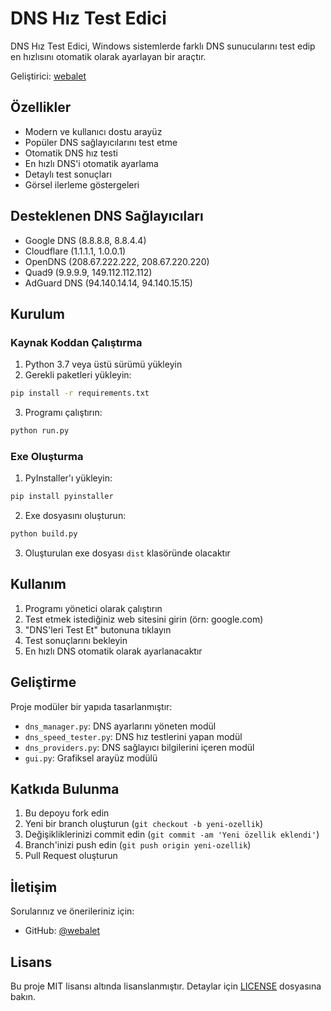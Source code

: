 # DNS Hız Test Edici

DNS Hız Test Edici, Windows sistemlerde farklı DNS sunucularını test edip en hızlısını otomatik olarak ayarlayan bir araçtır.

Geliştirici: [webalet](https://github.com/webalet)

## Özellikler

- Modern ve kullanıcı dostu arayüz
- Popüler DNS sağlayıcılarını test etme
- Otomatik DNS hız testi
- En hızlı DNS'i otomatik ayarlama
- Detaylı test sonuçları
- Görsel ilerleme göstergeleri

## Desteklenen DNS Sağlayıcıları

- Google DNS (8.8.8.8, 8.8.4.4)
- Cloudflare (1.1.1.1, 1.0.0.1)
- OpenDNS (208.67.222.222, 208.67.220.220)
- Quad9 (9.9.9.9, 149.112.112.112)
- AdGuard DNS (94.140.14.14, 94.140.15.15)

## Kurulum

### Kaynak Koddan Çalıştırma

1. Python 3.7 veya üstü sürümü yükleyin
2. Gerekli paketleri yükleyin:
```bash
pip install -r requirements.txt
```
3. Programı çalıştırın:
```bash
python run.py
```

### Exe Oluşturma

1. PyInstaller'ı yükleyin:
```bash
pip install pyinstaller
```

2. Exe dosyasını oluşturun:
```bash
python build.py
```

3. Oluşturulan exe dosyası `dist` klasöründe olacaktır

## Kullanım

1. Programı yönetici olarak çalıştırın
2. Test etmek istediğiniz web sitesini girin (örn: google.com)
3. "DNS'leri Test Et" butonuna tıklayın
4. Test sonuçlarını bekleyin
5. En hızlı DNS otomatik olarak ayarlanacaktır

## Geliştirme

Proje modüler bir yapıda tasarlanmıştır:

- `dns_manager.py`: DNS ayarlarını yöneten modül
- `dns_speed_tester.py`: DNS hız testlerini yapan modül
- `dns_providers.py`: DNS sağlayıcı bilgilerini içeren modül
- `gui.py`: Grafiksel arayüz modülü

## Katkıda Bulunma

1. Bu depoyu fork edin
2. Yeni bir branch oluşturun (`git checkout -b yeni-ozellik`)
3. Değişikliklerinizi commit edin (`git commit -am 'Yeni özellik eklendi'`)
4. Branch'inizi push edin (`git push origin yeni-ozellik`)
5. Pull Request oluşturun

## İletişim

Sorularınız ve önerileriniz için:
- GitHub: [@webalet](https://github.com/webalet)

## Lisans

Bu proje MIT lisansı altında lisanslanmıştır. Detaylar için [LICENSE](LICENSE) dosyasına bakın. 